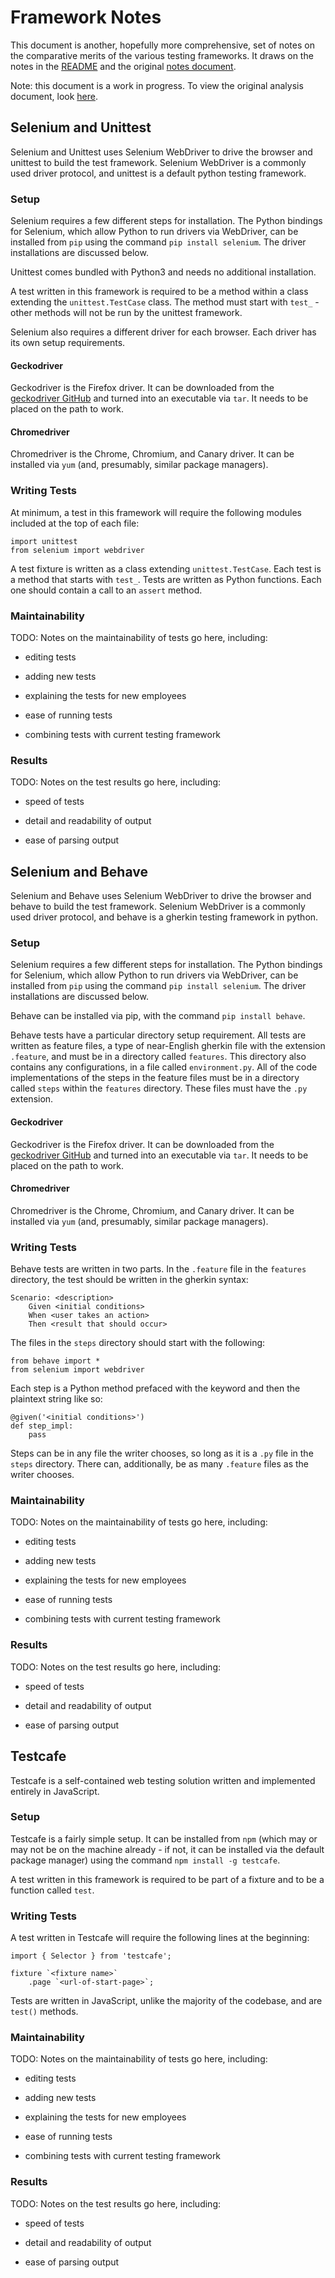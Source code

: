 # Framework Notes

This document is another, hopefully more comprehensive, set of notes on the comparative merits of the various testing frameworks. It draws on the notes in the [README](/web_tests/README.md) and the original [notes document](/web_tests/notes.md). 

Note: this document is a work in progress. To view the original analysis document, look [here](/web_tests/README.md).

## Selenium and Unittest

Selenium and Unittest uses Selenium WebDriver to drive the browser and unittest to build the test framework. Selenium WebDriver is a commonly used driver protocol, and unittest is a default python testing framework.

### Setup

Selenium requires a few different steps for installation. The Python bindings for Selenium, which allow Python to run drivers via WebDriver, can be installed from `pip` using the command `pip install selenium`. The driver installations are discussed below.

Unittest comes bundled with Python3 and needs no additional installation.

A test written in this framework is required to be a method within a class extending the `unittest.TestCase` class. The method must start with `test_` - other methods will not be run by the unittest framework. 

Selenium also requires a different driver for each browser. Each driver has its own setup requirements.

#### Geckodriver

Geckodriver is the Firefox driver. It can be downloaded from the [geckodriver GitHub](https://github.com/mozilla/geckodriver/releases) and turned into an executable via `tar`. It needs to be placed on the path to work.

#### Chromedriver

Chromedriver is the Chrome, Chromium, and Canary driver. It can be installed via `yum` (and, presumably, similar package managers).

### Writing Tests

At minimum, a test in this framework will require the following modules included at the top of each file: 
```
import unittest
from selenium import webdriver
```

A test fixture is written as a class extending `unittest.TestCase`. Each test is a method that starts with `test_`. Tests are written as Python functions. Each one should contain a call to an `assert` method.

### Maintainability

TODO: Notes on the maintainability of tests go here, including:

- editing tests

- adding new tests

- explaining the tests for new employees

- ease of running tests

- combining tests with current testing framework

### Results

TODO: Notes on the test results go here, including:

- speed of tests

- detail and readability of output

- ease of parsing output

## Selenium and Behave

Selenium and Behave uses Selenium WebDriver to drive the browser and behave to build the test framework. Selenium WebDriver is a commonly used driver protocol, and behave is a gherkin testing framework in python.

### Setup

Selenium requires a few different steps for installation. The Python bindings for Selenium, which allow Python to run drivers via WebDriver, can be installed from `pip` using the command `pip install selenium`. The driver installations are discussed below.

Behave can be installed via pip, with the command `pip install behave`.

Behave tests have a particular directory setup requirement. All tests are written as feature files, a type of near-English gherkin file with the extension `.feature`, and must be in a directory called `features`. This directory also contains any configurations, in a file called `environment.py`. All of the code implementations of the steps in the feature files must be in a directory called `steps` within the `features` directory. These files must have the `.py` extension. 

#### Geckodriver

Geckodriver is the Firefox driver. It can be downloaded from the [geckodriver GitHub](https://github.com/mozilla/geckodriver/releases) and turned into an executable via `tar`. It needs to be placed on the path to work.

#### Chromedriver

Chromedriver is the Chrome, Chromium, and Canary driver. It can be installed via `yum` (and, presumably, similar package managers).

### Writing Tests

Behave tests are written in two parts. In the `.feature` file in the `features` directory, the test should be written in the gherkin syntax:
```
Scenario: <description>
    Given <initial conditions>
    When <user takes an action>
    Then <result that should occur>
```

The files in the `steps` directory should start with the following:
```
from behave import *
from selenium import webdriver
```

Each step is a Python method prefaced with the keyword and then the plaintext string like so:
```
@given('<initial conditions>')
def step_impl:
    pass
```

Steps can be in any file the writer chooses, so long as it is a `.py` file in the `steps` directory. There can, additionally, be as many `.feature` files as the writer chooses.

### Maintainability

TODO: Notes on the maintainability of tests go here, including:

- editing tests

- adding new tests

- explaining the tests for new employees

- ease of running tests

- combining tests with current testing framework

### Results

TODO: Notes on the test results go here, including:

- speed of tests

- detail and readability of output

- ease of parsing output

## Testcafe

Testcafe is a self-contained web testing solution written and implemented entirely in JavaScript.

### Setup

Testcafe is a fairly simple setup. It can be installed from `npm` (which may or may not be on the machine already - if not, it can be installed via the default package manager) using the command `npm install -g testcafe`.

A test written in this framework is required to be part of a fixture and to be a function called `test`.

### Writing Tests

A test written in Testcafe will require the following lines at the beginning:
```
import { Selector } from 'testcafe';

fixture `<fixture name>`
    .page `<url-of-start-page>`;
```

Tests are written in JavaScript, unlike the majority of the codebase, and are `test()` methods. 

### Maintainability

TODO: Notes on the maintainability of tests go here, including:

- editing tests

- adding new tests

- explaining the tests for new employees

- ease of running tests

- combining tests with current testing framework

### Results

TODO: Notes on the test results go here, including:

- speed of tests

- detail and readability of output

- ease of parsing output